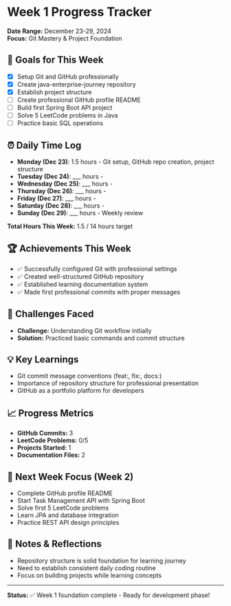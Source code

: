 # Week 1 Progress Tracker
**Date Range:** December 23-29, 2024  
**Focus:** Git Mastery & Project Foundation

## 🎯 Goals for This Week
- [x] Setup Git and GitHub professionally
- [x] Create java-enterprise-journey repository
- [x] Establish project structure
- [ ] Create professional GitHub profile README
- [ ] Build first Spring Boot API project
- [ ] Solve 5 LeetCode problems in Java
- [ ] Practice basic SQL operations

## ⏰ Daily Time Log
- **Monday (Dec 23)**: 1.5 hours - Git setup, GitHub repo creation, project structure
- **Tuesday (Dec 24)**: ___ hours - 
- **Wednesday (Dec 25)**: ___ hours - 
- **Thursday (Dec 26)**: ___ hours - 
- **Friday (Dec 27)**: ___ hours - 
- **Saturday (Dec 28)**: ___ hours - 
- **Sunday (Dec 29)**: ___ hours - Weekly review

**Total Hours This Week:** 1.5 / 14 hours target

## 🏆 Achievements This Week
- ✅ Successfully configured Git with professional settings
- ✅ Created well-structured GitHub repository
- ✅ Established learning documentation system
- ✅ Made first professional commits with proper messages

## 🚧 Challenges Faced
- **Challenge:** Understanding Git workflow initially
- **Solution:** Practiced basic commands and commit structure

## 💡 Key Learnings
- Git commit message conventions (feat:, fix:, docs:)
- Importance of repository structure for professional presentation
- GitHub as a portfolio platform for developers

## 📈 Progress Metrics
- **GitHub Commits:** 3
- **LeetCode Problems:** 0/5
- **Projects Started:** 1
- **Documentation Files:** 2

## 🎯 Next Week Focus (Week 2)
- Complete GitHub profile README
- Start Task Management API with Spring Boot
- Solve first 5 LeetCode problems
- Learn JPA and database integration
- Practice REST API design principles

## 📝 Notes & Reflections
- Repository structure is solid foundation for learning journey
- Need to establish consistent daily coding routine
- Focus on building projects while learning concepts

---
**Status:** ✅ Week 1 foundation complete - Ready for development phase!
